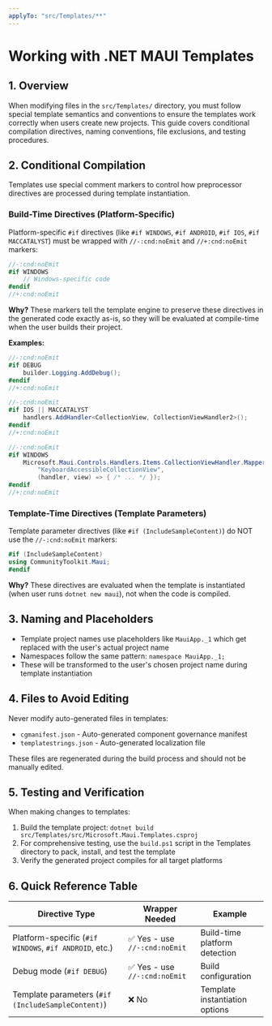 ```yaml
---
applyTo: "src/Templates/**"
---
```


# Working with .NET MAUI Templates

## 1. Overview

When modifying files in the `src/Templates/` directory, you must follow special template semantics and conventions to ensure the templates work correctly when users create new projects. This guide covers conditional compilation directives, naming conventions, file exclusions, and testing procedures.

## 2. Conditional Compilation

Templates use special comment markers to control how preprocessor directives are processed during template instantiation.

### Build-Time Directives (Platform-Specific)

Platform-specific `#if` directives (like `#if WINDOWS`, `#if ANDROID`, `#if IOS`, `#if MACCATALYST`) must be wrapped with `//-:cnd:noEmit` and `//+:cnd:noEmit` markers:

```csharp
//-:cnd:noEmit
#if WINDOWS
    // Windows-specific code
#endif
//+:cnd:noEmit
```

**Why?** These markers tell the template engine to preserve these directives in the generated code exactly as-is, so they will be evaluated at compile-time when the user builds their project.

**Examples:**
```csharp
//-:cnd:noEmit
#if DEBUG
    builder.Logging.AddDebug();
#endif
//+:cnd:noEmit

//-:cnd:noEmit
#if IOS || MACCATALYST
    handlers.AddHandler<CollectionView, CollectionViewHandler2>();
#endif
//+:cnd:noEmit

//-:cnd:noEmit
#if WINDOWS
    Microsoft.Maui.Controls.Handlers.Items.CollectionViewHandler.Mapper.AppendToMapping(
        "KeyboardAccessibleCollectionView", 
        (handler, view) => { /* ... */ });
#endif
//+:cnd:noEmit
```

### Template-Time Directives (Template Parameters)

Template parameter directives (like `#if (IncludeSampleContent)`) do NOT use the `//-:cnd:noEmit` markers:

```csharp
#if (IncludeSampleContent)
using CommunityToolkit.Maui;
#endif
```

**Why?** These directives are evaluated when the template is instantiated (when user runs `dotnet new maui`), not when the code is compiled.

## 3. Naming and Placeholders

- Template project names use placeholders like `MauiApp._1` which get replaced with the user's actual project name
- Namespaces follow the same pattern: `namespace MauiApp._1;`
- These will be transformed to the user's chosen project name during template instantiation

## 4. Files to Avoid Editing

Never modify auto-generated files in templates:
- `cgmanifest.json` - Auto-generated component governance manifest
- `templatestrings.json` - Auto-generated localization file

These files are regenerated during the build process and should not be manually edited.

## 5. Testing and Verification

When making changes to templates:
1. Build the template project: `dotnet build src/Templates/src/Microsoft.Maui.Templates.csproj`
2. For comprehensive testing, use the `build.ps1` script in the Templates directory to pack, install, and test the template
3. Verify the generated project compiles for all target platforms

## 6. Quick Reference Table

| Directive Type | Wrapper Needed | Example |
| --- | --- | --- |
| Platform-specific (`#if WINDOWS`, `#if ANDROID`, etc.) | ✅ Yes - use `//-:cnd:noEmit` | Build-time platform detection |
| Debug mode (`#if DEBUG`) | ✅ Yes - use `//-:cnd:noEmit` | Build configuration |
| Template parameters (`#if (IncludeSampleContent)`) | ❌ No | Template instantiation options |
